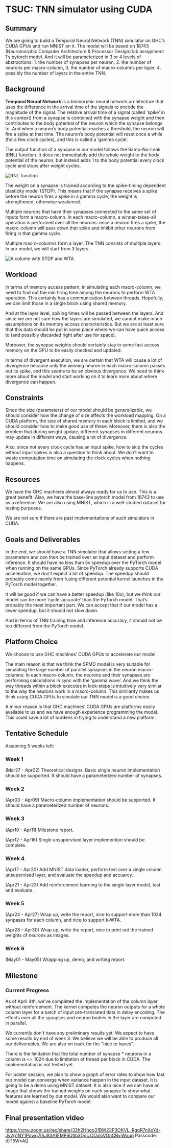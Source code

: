 # TSUC: TNN simulator using CUDA

## Summary

We are going to build a Temporal Neural Network (TNN) simulator on GHC’s CUDA GPUs and run MNIST on it. The model will be based on 18743 (Neuromorphic Computer Architecture & Processor Design) lab assignment 1’s pytorch model. And it will be parameterized in 3 or 4 levels of abstractions: 1. the number of synapses per neuron, 2. the number of neurons per macro-column, 3. the number of macro-columns per layer, 4. possibly the number of layers in the entire TNN.

## Background

**Temporal Neural Network** is a biomorphic neural network architecture that uses the difference in the arrival time of the signals to encode the magnitude of the signal. The relative arrival time of a signal (called ‘spike’ in this context) from a synapse is combined with the synapse weight and then contributes to the body potential of the neuron which the synapse belongs to. And when a neuron’s body potential reaches a threshold, the neuron will fire a spike at that time. The neuron’s body potential will reset once a while (for a few clock cycles), and this is called a ‘gamma cycle’.

The output function of a synapse in our model follows the Ramp-No-Leak (RNL) function. It does not immediately add the whole weight to the body potential of the neuron, but instead adds 1 to the body potential every clock cycle and stops after weight cycles.

![RNL function](img/rnl_annotated.png)

The weight on a synapse is trained according to the spike-timing dependent plasticity model (STDP). This means that if the synapse receives a spike before the neuron fires a spike in a gamma cycle, the weight is strengthened, otherwise weakened.

Multiple neurons that have their synapses connected to the same set of inputs form a macro-column. In each macro-column, a winner-takes-all operation is performed over all the neurons: once a neuron fires a spike, the macro-column will pass down that spike and inhibit other neurons from firing in that gamma cycle.

Multiple macro-columns form a layer. The TNN consists of multiple layers. In our model, we will start from 3 layers.

![A column with STDP and WTA](img/column.png)

## Workload

In terms of memory access pattern, in simulating each macro-column, we need to find out the min firing time among the neurons to perform WTA operation. This certainly has a communication between threads. Hopefully, we can limit those in a single block using shared memory.

And at the layer level, spiking times will be passed between the layers. And since we are not sure how the layers are simulated, we cannot make much assumptions on its memory access characteristics. But we are at least sure that this data should be put in some place where we can have quick access to (and possibly discarded right after use for space).

Moreover, the synapse weights should certainly stay in some fast access memory on the GPU to be easily checked and updated.

In terms of divergent execution, we are certain that WTA will cause a lot of divergence because only the winning neuron in each macro-column passes out its spike, and this seems to be an obvious divergence. We need to think more about the model and start working on it to learn more about where divergence can happen.

## Constraints

Since the size (parameters) of our model should be generalizable, we should consider how the change of size affects the workload mapping. On a CUDA platform, the size of shared memory in each block is limited, and we should consider how to make good use of these. Moreover, there is also the problem that during weight update, different synapses in different neurons may update in different ways, causing a lot of divergence.

Also, since not every clock cycle has an input spike, how to skip the cycles without input spikes is also a question to think about. We don’t want to waste computation time on simulating the clock cycles when nothing happens.

## Resources

We have the GHC machines almost always ready for us to use. This is a great benefit. Also, we have the base-line pytorch model from 18743 to use as a reference. We are also using MNIST, which is a well-studied dataset for testing purposes.

We are not sure if there are past implementations of such simulators in CUDA.

## Goals and Deliverables

In the end, we should have a TNN simulator that allows setting a few parameters and can then be trained over an input dataset and perform inference. It should have no less than 5x speedup over the PyTorch model when running on the same GPUs. Since PyTorch already supports CUDA acceleration, we don’t expect a lot of speedup. The speedup should probably come mainly from fusing different potential kernel launches in the PyTorch model together.

It will be good if we can have a better speedup (like 10x), but we think our model can be more ‘cycle-accurate’ than the PyTorch model. That’s probably the most important part. We can accept that if our model has a lower speedup, but it should not slow down.

And in terms of TNN training time and inference accuracy, it should not be too different from the PyTorch model.

## Platform Choice

We choose to use GHC machines’ CUDA GPUs to accelerate our model.

The main reason is that we think the SPMD model is very suitable for simulating the large number of parallel synapses in the neuron macro-columns: In each macro-column, the neurons and their synapses are performing calculations in sync with the ‘gamma wave’. And we think the way threads within a block executes in lock-steps is intuitively very similar to the way the neurons work in a macro-column. This similarity makes us think using CUDA GPUs to simulate our TNN model is a good choice.

A minor reason is that GHC machines’ CUDA GPUs are platforms easily available to us and we have enough experience programming the model. This could save a lot of burdens in trying to understand a new platform.

## Tentative Schedule

Assuming 5 weeks left:

### Week 1

(Mar27 - Apr02) Theoretical designs. Basic single neuron implementation should be supported. It should have a parameterized number of synapses.

### Week 2

(Apr03 - Apr09) Macro-column implementation should be supported. It should have a parameterized number of neurons.

### Week 3

(Apr10 - Apr11) Milestone report.

(Apr12 - Apr16) Single unsupervised layer implemention should be complete.

### Week 4

(Apr17 - Apr20) Add MNIST data loader, perform test over a single column unsupervised layer, and evaluate the speedup and accuarcy.

(Apr21 - Apr23) Add reinforcement learning to the single layer model, test and evaluate.

### Week 5

(Apr24 - Apr27) Wrap up, write the report, nice to support more than 1024 synpases for each column, and nice to support k-WTA.

(Apr28 - Apr30) Wrap up, write the report, nice to print out the trained weights of neurons as images.

### Week 6

(May01 - May05) Wrapping up, demo, and writing report.

## Milestone

### Current Progress

<!-- Describe how you are doing with respect to the goals and deliverables stated in your proposal. Do you still believe you will be able to produce all your deliverables? If not, why? What about the "nice to haves"? In your milestone writeup we want an updated list of goals that you plan to hit for the poster session. -->
As of April 4th, we've completed the implementation of the column layer without reinforcement. The kernel computes the neuron outputs for a whole column layer for a batch of input pre-translated data in delay encoding. The effects over all the synapses and neuron bodies in the layer are computed in parallel.
<!-- Do you have preliminary results at this time? If so, it would be great to included them in your milestone write-up. -->
We currently don't have any preliminary results yet. We expect to have some results by end of week 3.
We believe we will be able to produce all our deliverables. We are also on track for the "nice to haves".

<!-- List the issues that concern you the most. Are there any remaining unknowns (things you simply don't know how to solve, or resource you don't know how to get) or is it just a matter of coding and doing the work? If you do not wish to put this information on a public web site you are welcome to email the staff directly. -->
There is the limitation that the total number of synapse * neurons in a column is <= 1024 due to limitation of thread per block in CUDA. The implementation is not tested yet.

<!-- What do you plan to show at the poster session? Will it be a demo? Will it be a graph? -->
For poster session, we plan to show a graph of error rates to show how fast our model can converge when variance happen in the input dataset. It is going to be a demo using MNIST dataset. It is also nice if we can have an image that shows the trained weights on each synapse to show what features are learned by our model. We would also want to compare our model against a baseline PyTorch model.

## Final presentation video
https://cmu.zoom.us/rec/share/33h2Hhoo31BW23P3OKVL_RgqR7nXoYd-Jv2g1NY1Pdwq7lSJ83A1EMF6Utlb3Dgc.COxloVOnCBvjWxuq
Passcode: t0T5W=AQ
